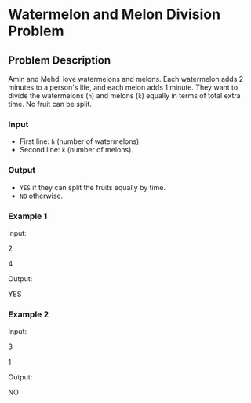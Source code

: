 # Watermelon and Melon Division Problem

## Problem Description

Amin and Mehdi love watermelons and melons. Each watermelon adds 2 minutes to a person's life, and each melon adds 1 minute. They want to divide the watermelons (`h`) and melons (`k`) equally in terms of total extra time. No fruit can be split.

### Input
- First line: `h` (number of watermelons).
- Second line: `k` (number of melons).

### Output
- `YES` if they can split the fruits equally by time.
- `NO` otherwise.



### Example 1

input: 

2 

4

Output: 

YES

### Example 2

Input:

3

1

Output:

NO